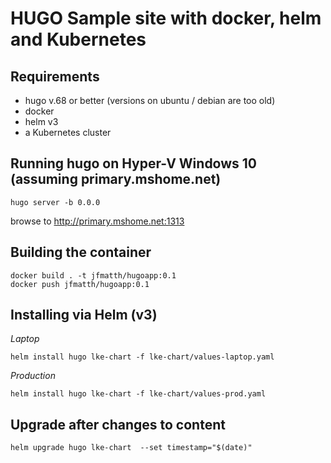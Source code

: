 # HUGO Sample site with docker, helm and Kubernetes

## Requirements
- hugo v.68 or better (versions on ubuntu / debian are too old)
- docker
- helm v3
- a Kubernetes cluster

## Running hugo on Hyper-V Windows 10 (assuming primary.mshome.net)
```
hugo server -b 0.0.0
```
browse to http://primary.mshome.net:1313

## Building the container
```
docker build . -t jfmatth/hugoapp:0.1
docker push jfmatth/hugoapp:0.1
```
## Installing via Helm (v3)

*Laptop*
```
helm install hugo lke-chart -f lke-chart/values-laptop.yaml
```

*Production*
```
helm install hugo lke-chart -f lke-chart/values-prod.yaml
```

## Upgrade after changes to content
```
helm upgrade hugo lke-chart  --set timestamp="$(date)"
```

